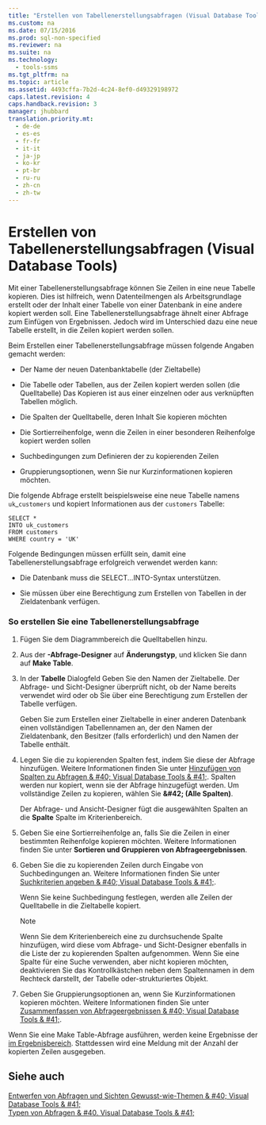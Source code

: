 ```yaml
---
title: "Erstellen von Tabellenerstellungsabfragen (Visual Database Tools)"
ms.custom: na
ms.date: 07/15/2016
ms.prod: sql-non-specified
ms.reviewer: na
ms.suite: na
ms.technology: 
  - tools-ssms
ms.tgt_pltfrm: na
ms.topic: article
ms.assetid: 4493cffa-7b2d-4c24-8ef0-d49329198972
caps.latest.revision: 4
caps.handback.revision: 3
manager: jhubbard
translation.priority.mt: 
  - de-de
  - es-es
  - fr-fr
  - it-it
  - ja-jp
  - ko-kr
  - pt-br
  - ru-ru
  - zh-cn
  - zh-tw
---
```

# Erstellen von Tabellenerstellungsabfragen (Visual Database Tools)
Mit einer Tabellenerstellungsabfrage können Sie Zeilen in eine neue Tabelle kopieren. Dies ist hilfreich, wenn Datenteilmengen als Arbeitsgrundlage erstellt oder der Inhalt einer Tabelle von einer Datenbank in eine andere kopiert werden soll. Eine Tabellenerstellungsabfrage ähnelt einer Abfrage zum Einfügen von Ergebnissen. Jedoch wird im Unterschied dazu eine neue Tabelle erstellt, in die Zeilen kopiert werden sollen.  
  
Beim Erstellen einer Tabellenerstellungsabfrage müssen folgende Angaben gemacht werden:  
  
-   Der Name der neuen Datenbanktabelle (der Zieltabelle)  
  
-   Die Tabelle oder Tabellen, aus der Zeilen kopiert werden sollen (die Quelltabelle) Das Kopieren ist aus einer einzelnen oder aus verknüpften Tabellen möglich.  
  
-   Die Spalten der Quelltabelle, deren Inhalt Sie kopieren möchten  
  
-   Die Sortierreihenfolge, wenn die Zeilen in einer besonderen Reihenfolge kopiert werden sollen  
  
-   Suchbedingungen zum Definieren der zu kopierenden Zeilen  
  
-   Gruppierungsoptionen, wenn Sie nur Kurzinformationen kopieren möchten.  
  
Die folgende Abfrage erstellt beispielsweise eine neue Tabelle namens `uk`\_`customers` und kopiert Informationen aus der `customers` Tabelle:  
  
```  
SELECT *   
INTO uk_customers  
FROM customers  
WHERE country = 'UK'  
```  
  
Folgende Bedingungen müssen erfüllt sein, damit eine Tabellenerstellungsabfrage erfolgreich verwendet werden kann:  
  
-   Die Datenbank muss die SELECT...INTO-Syntax unterstützen.  
  
-   Sie müssen über eine Berechtigung zum Erstellen von Tabellen in der Zieldatenbank verfügen.  
  
### So erstellen Sie eine Tabellenerstellungsabfrage  
  
1.  Fügen Sie dem Diagrammbereich die Quelltabellen hinzu.  
  
2.  Aus der **-Abfrage-Designer** auf **Änderungstyp**, und klicken Sie dann auf **Make Table**.  
  
3.  In der **Tabelle** Dialogfeld Geben Sie den Namen der Zieltabelle. Der Abfrage- und Sicht-Designer überprüft nicht, ob der Name bereits verwendet wird oder ob Sie über eine Berechtigung zum Erstellen der Tabelle verfügen.  
  
    Geben Sie zum Erstellen einer Zieltabelle in einer anderen Datenbank einen vollständigen Tabellennamen an, der den Namen der Zieldatenbank, den Besitzer (falls erforderlich) und den Namen der Tabelle enthält.  
  
4.  Legen Sie die zu kopierenden Spalten fest, indem Sie diese der Abfrage hinzufügen. Weitere Informationen finden Sie unter [Hinzufügen von Spalten zu Abfragen & #40; Visual Database Tools & #41;](../content/Add-Columns-to-Queries--Visual-Database-Tools-.md). Spalten werden nur kopiert, wenn sie der Abfrage hinzugefügt werden. Um vollständige Zeilen zu kopieren, wählen Sie **\&#42; (Alle Spalten)**.  
  
    Der Abfrage- und Ansicht-Designer fügt die ausgewählten Spalten an die **Spalte** Spalte im Kriterienbereich.  
  
5.  Geben Sie eine Sortierreihenfolge an, falls Sie die Zeilen in einer bestimmten Reihenfolge kopieren möchten. Weitere Informationen finden Sie unter **Sortieren und Gruppieren von Abfrageergebnissen**.  
  
6.  Geben Sie die zu kopierenden Zeilen durch Eingabe von Suchbedingungen an. Weitere Informationen finden Sie unter [Suchkriterien angeben & #40; Visual Database Tools & #41;](../content/Specify-Search-Criteria--Visual-Database-Tools-.md).  
  
    Wenn Sie keine Suchbedingung festlegen, werden alle Zeilen der Quelltabelle in die Zieltabelle kopiert.  
  
    > [!NOTE]  
    > Wenn Sie dem Kriterienbereich eine zu durchsuchende Spalte hinzufügen, wird diese vom Abfrage- und Sicht-Designer ebenfalls in die Liste der zu kopierenden Spalten aufgenommen. Wenn Sie eine Spalte für eine Suche verwenden, aber nicht kopieren möchten, deaktivieren Sie das Kontrollkästchen neben dem Spaltennamen in dem Rechteck darstellt, der Tabelle oder\-strukturiertes Objekt.  
  
7.  Geben Sie Gruppierungsoptionen an, wenn Sie Kurzinformationen kopieren möchten. Weitere Informationen finden Sie unter [Zusammenfassen von Abfrageergebnissen & #40; Visual Database Tools & #41;](../content/Summarize-Query-Results--Visual-Database-Tools-.md).  
  
Wenn Sie eine Make Table-Abfrage ausführen, werden keine Ergebnisse der [im Ergebnisbereich](../content/Results-Pane--Visual-Database-Tools-.md). Stattdessen wird eine Meldung mit der Anzahl der kopierten Zeilen ausgegeben.  
  
## Siehe auch  
[Entwerfen von Abfragen und Sichten Gewusst-wie-Themen & #40; Visual Database Tools & #41;](../content/Design-Queries-and-Views-How-to-Topics--Visual-Database-Tools-.md)  
[Typen von Abfragen & #40. Visual Database Tools & #41;](../content/Types-of-Queries--Visual-Database-Tools-.md)  
  
